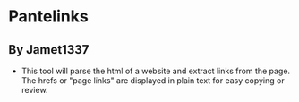 # Pantelinks
## By Jamet1337
* This tool will parse the html of a website and extract links from the page. The hrefs or "page links" are displayed in plain text for easy copying or review.
